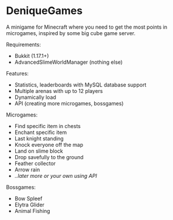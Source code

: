 # DeniqueGames
A minigame for Minecraft where you need to get the most points in microgames, inspired by some big cube game server.

Requirements:
- Bukkit (1.17.1+)
- AdvancedSlimeWorldManager (nothing else)

Features:
- Statistics, leaderboards with MySQL database support
- Multiple arenas with up to 12 players
- Dynamically load 
- API (creating more microgames, bossgames)

Microgames:
- Find specific item in chests
- Enchant specific item
- Last knight standing
- Knock everyone off the map
- Land on slime block
- Drop savefully to the ground
- Feather collector
- Arrow rain
- _..later more or your own using API_

Bossgames:
- Bow Spleef
- Elytra Glider
- Animal Fishing